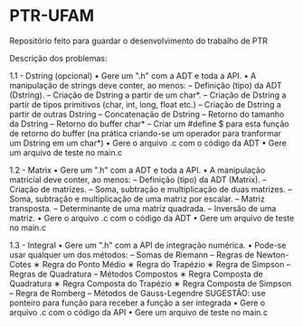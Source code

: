 # PTR-UFAM
Repositório feito para guardar o desenvolvimento do trabalho de PTR

Descrição dos problemas:


1.1 - Dstring (opcional)
• Gere um ".h" com a ADT e toda a API.
• A manipulação de strings deve conter, ao menos:
– Definição (tipo) da ADT (Dstring).
– Criação de Dstring a partir de um char*.
– Criação de Dstring a partir de tipos primitivos (char, int, long,
float etc.)
– Criação de Dstring a partir de outras Dstring
– Concatenação de Dstring
– Retorno do tamanho da Dstring
– Retorno do buffer char*
– Criar um #define $ para esta função de retorno do buffer (na prática
criando-se um operador para tranformar um Dstring em um char*)
• Gere o arquivo .c com o código da ADT
• Gere um arquivo de teste no main.c

1.2 - Matrix
• Gere um ".h" com a ADT e toda a API.
• A manipulação matricial deve conter, ao menos:
– Definição (tipo) da ADT (Matrix).
– Criação de matrizes.
– Soma, subtração e multiplicação de duas matrizes.
– Soma, subtração e multiplicação de uma matriz por escalar.
– Matriz transposta.
– Determinante de uma matriz quadrada.
– Inversão de uma matriz.
• Gere o arquivo .c com o código da ADT
• Gere um arquivo de teste no main.c

1.3 - Integral
• Gere um ".h" com a API de integração numérica.
• Pode-se usar qualquer um dos métodos:
– Somas de Riemann
– Regras de Newton-Cotes
∗ Regra do Ponto Médio
∗ Regra do Trapézio
∗ Regra de Simpson
– Regras de Quadratura
– Métodos Compostos
∗ Regra Composta de Quadratura
∗ Regra Composta do Trapézio
∗ Regra Composta de Simpson
– Regra de Romberg
– Métodos de Gauss-Legendre
SUGESTÃO: use ponteiro para função para receber a função a ser integrada
• Gere o arquivo .c com o código da API
• Gere um arquivo de teste no main.c
